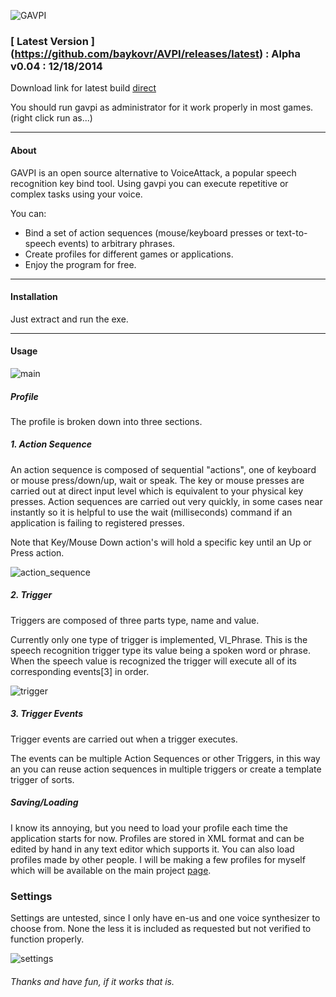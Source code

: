 ![GAVPI](https://raw.githubusercontent.com/baykovr/AVPI/master/img/gavpi.png)

### [ Latest Version ] (https://github.com/baykovr/AVPI/releases/latest)  : Alpha v0.04 : 12/18/2014

Download link for latest build [direct](https://github.com/baykovr/AVPI/releases/download/v0.04/GAVPI_v0.04.zip)

You should run gavpi as administrator for it work properly in most games. (right click run as...)

*** 

#### About

GAVPI is an open source alternative to VoiceAttack, a popular speech recognition key bind tool. Using gavpi you can execute repetitive or complex tasks using your voice.

You can:
+ Bind a set of action sequences (mouse/keyboard presses or text-to-speech events) to arbitrary phrases.
+ Create profiles for different games or applications.
+ Enjoy the program for free.

***

#### Installation

Just extract and run the exe.

***

#### Usage

![main](https://cloud.githubusercontent.com/assets/6128886/3487757/17659892-04a0-11e4-9e81-0e9356861113.PNG)

##### Profile
The profile is broken down into three sections.

##### 1. Action Sequence

An action sequence is composed of sequential "actions", one of keyboard or mouse press/down/up, wait or speak. The key or mouse presses are carried out at direct input level which is equivalent to your physical key presses. Action sequences are carried out very quickly, in some cases near instantly so it is helpful to use the wait (milliseconds) command if an application is failing to registered presses.

Note that Key/Mouse Down action's will hold a specific key until an Up or Press action.

![action_sequence](https://cloud.githubusercontent.com/assets/6128886/3487783/8164d18e-04a2-11e4-8f9f-46318d1a06be.PNG)

##### 2. Trigger 

Triggers are composed of three parts type, name and value.

Currently only one type of trigger is implemented, VI_Phrase. This is the speech recognition trigger type its value being a spoken word or phrase.
When the speech value is recognized the trigger will execute all of its corresponding events[3] in order.

![trigger](https://cloud.githubusercontent.com/assets/6128886/3487779/f40bece6-04a1-11e4-9142-adba700010e8.PNG)

##### 3. Trigger Events

Trigger events are carried out when a trigger executes. 

The events can be multiple Action Sequences or other Triggers, in this way an you can reuse action sequences in multiple triggers or create a template trigger of sorts.

##### Saving/Loading

I know its annoying, but you need to load your profile each time the application starts for now. Profiles are stored in XML format and can be edited by hand in any text editor which supports it. You can also load profiles made by other people. I will be making a few profiles for myself which will be available on the main project [page](https://github.com/baykovr/AVPI).

### Settings

Settings are untested, since I only have en-us and one voice synthesizer to choose from. None the less it is included as requested but not verified to function properly. 

![settings](https://cloud.githubusercontent.com/assets/6128886/3487803/750a8976-04a5-11e4-879e-c2393485907e.PNG)

###### Thanks and have fun, if it works that is.
